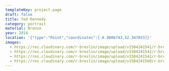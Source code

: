 ```yaml
---
templateKey: project-page
draft: false
title: Ted Kennedy
category: portrait
material: Bronze
year: 2014
location: '{"type":"Point","coordinates":[-6.9806743,52.347033]}'
images:
  - https://res.cloudinary.com/r-breslin/image/upload/v1584241541/r-breslin-cloudinary/WORK/PORTRAIT/ted-kennedy/ted-kennedy_ted-kennedy-02_r4nfwi.jpg
  - https://res.cloudinary.com/r-breslin/image/upload/v1584241542/r-breslin-cloudinary/WORK/PORTRAIT/ted-kennedy/ted-kennedy_ted-kennedy-01_dbx9lp.jpg
  - https://res.cloudinary.com/r-breslin/image/upload/v1584241542/r-breslin-cloudinary/WORK/PORTRAIT/ted-kennedy/ted-kennedy_ted-kennedy-03_hvaixq.jpg
  - https://res.cloudinary.com/r-breslin/image/upload/v1584241560/r-breslin-cloudinary/WORK/PORTRAIT/ted-kennedy/ted-kennedy_ted-kennedy-04_ghrynw.jpg
---
```

